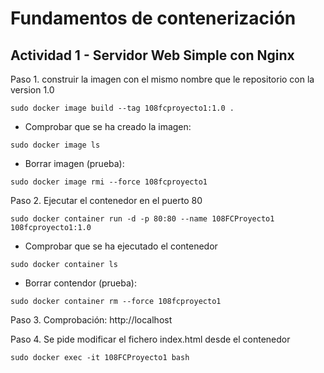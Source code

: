 # Fundamentos de contenerización
## Actividad 1 - Servidor Web Simple con Nginx

Paso 1. construir la imagen con el mismo nombre que le repositorio con la version 1.0
```
sudo docker image build --tag 108fcproyecto1:1.0 .
```	
	
- Comprobar que se ha creado la imagen:
```
sudo docker image ls 
```

- Borrar imagen (prueba):
```
sudo docker image rmi --force 108fcproyecto1
```

Paso 2. Ejecutar el contenedor en el puerto 80
```
sudo docker container run -d -p 80:80 --name 108FCProyecto1 108fcproyecto1:1.0
```

- Comprobar que se ha ejecutado el contenedor
```
sudo docker container ls
```
- Borrar contendor (prueba):
```
sudo docker container rm --force 108fcproyecto1
```

Paso 3. Comprobación: http://localhost


Paso 4. Se pide modificar el fichero index.html desde el contenedor
```
sudo docker exec -it 108FCProyecto1 bash
```
